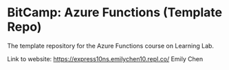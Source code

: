 # BitCamp: Azure Functions (Template Repo)
The template repository for the Azure Functions course on Learning Lab.

Link to website: https://express10ns.emilychen10.repl.co/
Emily Chen